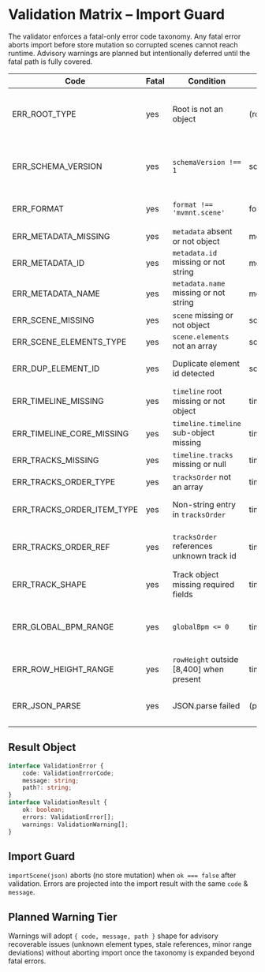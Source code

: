# Validation Matrix – Import Guard

The validator enforces a fatal-only error code taxonomy. Any fatal error aborts import before store
mutation so corrupted scenes cannot reach runtime. Advisory warnings are planned but intentionally
deferred until the fatal path is fully covered.

| Code                       | Fatal | Condition                                 | Path Example                | Notes                                       |
| -------------------------- | ----- | ----------------------------------------- | --------------------------- | ------------------------------------------- |
| ERR_ROOT_TYPE              | yes   | Root is not an object                     | (root)                      | Parsing succeeded but structure invalid     |
| ERR_SCHEMA_VERSION         | yes   | `schemaVersion !== 1`                     | schemaVersion               | Future: migrations may downgrade to warning |
| ERR_FORMAT                 | yes   | `format !== 'mvmnt.scene'`                | format                      | Guards unexpected payloads                  |
| ERR_METADATA_MISSING       | yes   | `metadata` absent or not object           | metadata                    |                                             |
| ERR_METADATA_ID            | yes   | `metadata.id` missing or not string       | metadata.id                 |                                             |
| ERR_METADATA_NAME          | yes   | `metadata.name` missing or not string     | metadata.name               |                                             |
| ERR_SCENE_MISSING          | yes   | `scene` missing or not object             | scene                       |                                             |
| ERR_SCENE_ELEMENTS_TYPE    | yes   | `scene.elements` not an array             | scene.elements              |                                             |
| ERR_DUP_ELEMENT_ID         | yes   | Duplicate element id detected             | scene.elements[i].id        | Stops at first duplicate                    |
| ERR_TIMELINE_MISSING       | yes   | `timeline` root missing or not object     | timeline                    |                                             |
| ERR_TIMELINE_CORE_MISSING  | yes   | `timeline.timeline` sub-object missing    | timeline.timeline           | Holds core numeric fields                   |
| ERR_TRACKS_MISSING         | yes   | `timeline.tracks` missing or null         | timeline.tracks             |                                             |
| ERR_TRACKS_ORDER_TYPE      | yes   | `tracksOrder` not an array                | timeline.tracksOrder        |                                             |
| ERR_TRACKS_ORDER_ITEM_TYPE | yes   | Non-string entry in `tracksOrder`         | timeline.tracksOrder[i]     | First offending index only                  |
| ERR_TRACKS_ORDER_REF       | yes   | `tracksOrder` references unknown track id | timeline.tracksOrder[i]     | Early break on first missing reference      |
| ERR_TRACK_SHAPE            | yes   | Track object missing required fields      | timeline.tracks.<id>        | Basic shape only (id/name)                  |
| ERR_GLOBAL_BPM_RANGE       | yes   | `globalBpm <= 0`                          | timeline.timeline.globalBpm | Range placeholder; may degrade later        |
| ERR_ROW_HEIGHT_RANGE       | yes   | `rowHeight` outside [8,400] when present  | timeline.rowHeight          | UI range guard                              |
| ERR_JSON_PARSE             | yes   | JSON.parse failed                         | (parse)                     | Raised in `importScene` pre-validation      |

## Result Object

```ts
interface ValidationError {
    code: ValidationErrorCode;
    message: string;
    path?: string;
}
interface ValidationResult {
    ok: boolean;
    errors: ValidationError[];
    warnings: ValidationWarning[];
}
```

## Import Guard

`importScene(json)` aborts (no store mutation) when `ok === false` after validation. Errors are projected into the import result with the same `code` & `message`.

## Planned Warning Tier

Warnings will adopt `{ code, message, path }` shape for advisory recoverable issues (unknown element types, stale references, minor range deviations) without aborting import once the taxonomy is expanded beyond fatal errors.
